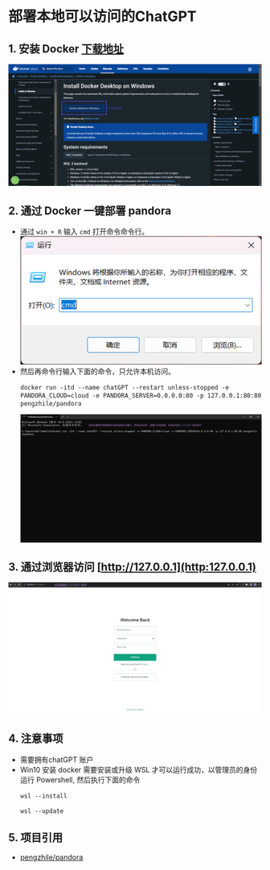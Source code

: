 # 部署本地可以访问的ChatGPT

## 1. 安装 Docker [下载地址](https://docs.docker.com/desktop/install/windows-install)
![网站显示内容](images/docker.png)

## 2. 通过 Docker 一键部署 pandora
+ 通过 `win + R` 输入 `cmd` 打开命令命令行。 <br>
![WIN+R 效果](images/win+r.png)
+ 然后再命令行输入下面的命令，只允许本机访问。 <br>
    ```
    docker run -itd --name chatGPT --restart unless-stopped -e PANDORA_CLOUD=cloud -e PANDORA_SERVER=0.0.0.0:80 -p 127.0.0.1:80:80 pengzhile/pandora
    ```
    ![部署操作页面](images/deploy-cmd.png)

## 3. 通过浏览器访问 [http://127.0.0.1](http:127.0.0.1)
![界面呈现内容](images/browser-view.png)

## 4. 注意事项
+ 需要拥有chatGPT 账户
+ Win10 安装 docker 需要安装或升级 WSL 才可以运行成功，以管理员的身份运行 Powershell, 然后执行下面的命令
    ```
    wsl --install
    ```
    ```
    wsl --update
    ```

## 5. 项目引用
+ [pengzhile/pandora](https://github.com/pengzhile/pandora)